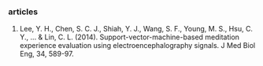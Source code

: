 ### articles

1. Lee, Y. H., Chen, S. C. J., Shiah, Y. J., Wang, S. F., Young, M. S., Hsu, C. Y., ... & Lin, C. L. (2014). Support-vector-machine-based meditation experience evaluation using electroencephalography signals. J Med Biol Eng, 34, 589-97.
